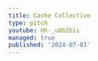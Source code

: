 ```yaml
---
title: Cache Collective
type: pitch
youtube: Hh-_uUb2bis
managed: true
published: '2024-07-03'
---
```

